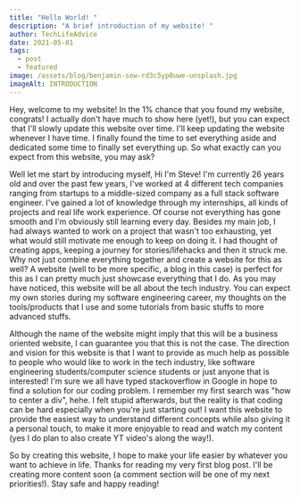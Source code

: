 ```yaml
---
title: "Hello World! "
description: "A brief introduction of my website! "
author: TechLifeAdvice
date: 2021-05-01
tags:
  - post
  - featured
image: /assets/blog/benjamin-sow-rd3c5yp0uwe-unsplash.jpg
imageAlt: INTRODUCTION
---
```

Hey, welcome to my website! In the 1% chance that you found my website, congrats! I actually don't have much to show here (yet!), but you can expect that I'll slowly update this website over time. I'll keep updating the website whenever I have time. I finally found the time to set everything aside and dedicated some time to finally set everything up. So what exactly can you expect from this website, you may ask?

Well let me start by introducing myself, Hi I'm Steve! I'm currently 26 years old and over the past few years, I've worked at 4 different tech companies ranging from startups to a middle-sized company as a full stack software engineer. I've gained a lot of knowledge through my internships, all kinds of projects and real life work experience. Of course not everything has gone smooth and I'm obviously still learning every day. Besides my main job, I had always wanted to work on a project that wasn't too exhausting, yet what would still motivate me enough to keep on doing it. I had thought of creating apps, keeping a journey for stories/lifehacks and then it struck me. Why not just combine everything together and create a website for this as well? A website (well to be more specific, a blog in this case) is perfect for this as I can pretty much just showcase everything that I do. As you may have noticed, this website will be all about the tech industry. You can expect my own stories during my software engineering career, my thoughts on the tools/products that I use and some tutorials from basic stuffs to more advanced stuffs. 

Although the name of the website might imply that this will be a business oriented website, I can guarantee you that this is not the case. The direction and vision for this website is that I want to provide as much help as possible to people who would like to work in the tech industry, like software engineering students/computer science students or just anyone that is interested! I'm sure we all have typed stackoverflow in Google in hope to find a solution for our coding problem. I remember my first search was "how to center a div", hehe. I felt stupid afterwards, but the reality is that coding can be hard especially when you're just starting out! I want this website to provide the easiest way to understand different concepts while also giving it a personal touch, to make it more enjoyable to read and watch my content (yes I do plan to also create YT video's along the way!).

So by creating this website, I hope to make your life easier by whatever you want to achieve in life. Thanks for reading my very first blog post. I'll be creating more content soon (a comment section will be one of my next priorities!). Stay safe and happy reading!